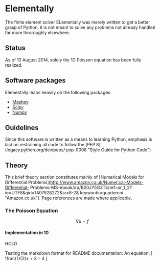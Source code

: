 # Elementally
The finite element solver ELementally was merely written to get a better grasp
of Python, it is not meant to solve any problems not already handled far more
throroughly elsewhere.

## Status
As of 13 August 2014, solely the 1D Poisson equation has been fully realized.

## Software packages
Elementally leans heavily on the following packages:
* [Meshpy](mathema.tician.de/software/meshpy "MeshPy")
* [Scipy](www.scipy.org)
* [Numpy](www.numpy.org)

## Guidelines
Since this software is written as a means to learning Python, emphasis is laid
on restraining all code to follow the [PEP 8](legacy.python.org/dev/peps/
pep-0008 "Style Guide for Python Code")

## Theory
This brief theory section constitutes mainly of [Numerical Models for
Differential Problems](http://www.amazon.co.uk/Numerical-Models-Differential-
Problems-MS-ebook/dp/B00JY5G3T4/ref=sr_1_2?ie=UTF8&qid=1407928272&sr=8-2&
keywords=quarteroni "Amazon.co.uk"). Page references are made where applicable.

### The Poisson Equation

$$\nabla u = f $$

#### Implementation in 1D

HOLD


Testing the markdown format for README documentation:
An equation:
\[ \frac{1}{2}x + 3 = 4 \]
